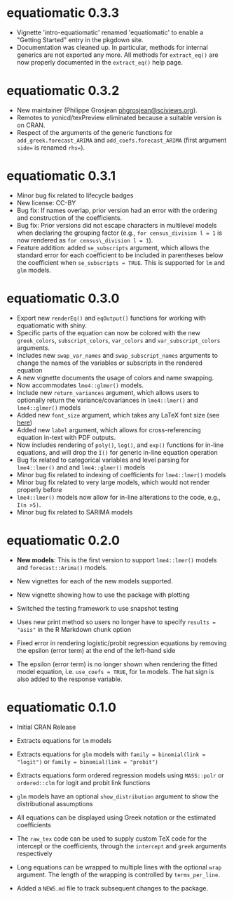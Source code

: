# equatiomatic 0.3.3
* Vignette 'intro-equatiomatic' renamed 'equatiomatic' to enable a "Getting
    Started" entry in the pkgdown site.
* Documentation was cleaned up. In particular, methods for internal generics are
    not exported any more. All methods for `extract_eq()` are now properly
    documented in the `extract_eq()` help page.

# equatiomatic 0.3.2
* New maintainer (Philippe Grosjean phgrosjean@sciviews.org).
* Remotes to yonicd/texPreview eliminated because a suitable version is on CRAN.
* Respect of the arguments of the generic functions for
    `add_greek.forecast_ARIMA` and `add_coefs.forecast_ARIMA` (first argument
    `side=` is renamed `rhs=`).

# equatiomatic 0.3.1
* Minor bug fix related to lifecycle badges
* New license: CC-BY
* Bug fix: If names overlap, prior version had an error with the ordering and
    construction of the coefficients.
* Bug fix: Prior versions did not escape characters in multilevel models when
  declaring the grouping factor (e.g., `for census_division l = 1` is now 
  rendered as `for census\_division l = 1`).
* Feature addition: added `se_subscripts` argument, which allows the standard error for each coefficient to be included in parentheses below the coefficient when `se_subscripts = TRUE`. This is supported for `lm` and `glm` models.

# equatiomatic 0.3.0
* Export new `renderEq()` and `eqOutput()` functions for working with equatiomatic with shiny.
* Specific parts of the equation can now be colored with the new `greek_colors`, `subscript_colors`, `var_colors` and `var_subscript_colors` arguments.
* Includes new `swap_var_names` and `swap_subscript_names` arguments to change
 the names of the variables or subscripts in the rendered equation
* A new vignette documents the usage of colors and name swapping.
* Now accommodates `lme4::glmer()` models.
* Include new `return_variances` argument, which allows users to optionally return the variance/covariances in `lme4::lmer()` and `lme4::glmer()` models
* Added new `font_size` argument, which takes any LaTeX font size (see [here](https://www.overleaf.com/learn/latex/Font_sizes,_families,_and_styles#Font_styles))
* Added new `label` argument, which allows for cross-referencing equation in-text
with PDF outputs.
* Now includes rendering of `poly()`, `log()`, and `exp()` functions for in-line equations, and will drop the `I()` for generic in-line equation operation
* Bug fix related to categorical variables and level parsing for `lme4::lmer()` and and `lme4::glmer()` models
* Minor bug fix related to indexing of coefficients for `lme4::lmer()` models
* Minor bug fix related to very large models, which would not render properly before
* `lme4::lmer()` models now allow for in-line alterations to the code, e.g., `I(n >5)`.
* Minor bug fix related to SARIMA models

# equatiomatic 0.2.0

* **New models**: This is the first version to support `lme4::lmer()` models and
  `forecast::Arima()` models.

* New vignettes for each of the new models supported.

* New vignette showing how to use the package with plotting

* Switched the testing framework to use snapshot testing

* Uses new print method so users no longer have to specify `results = "asis"` in
  the R Markdown chunk option

* Fixed error in rendering logistic/probit regression equations by removing the
  epsilon (error term) at the end of the left-hand side

* The epsilon (error term) is no longer shown when rendering the fitted model
  equation, i.e. `use_coefs = TRUE`, for `lm` models. The hat sign is also added
  to the response variable.

# equatiomatic 0.1.0

* Initial CRAN Release

* Extracts equations for `lm` models

* Extracts equations for `glm` models with `family = binomial(link = "logit")`
  or `family = binomial(link = "probit")`

* Extracts equations form ordered regression models using `MASS::polr` or
  `ordered::clm` for logit and probit link functions

* `glm` models have an optional `show_distribution` argument to show the
  distributional assumptions

* All equations can be displayed using Greek notation or the estimated
  coefficients

* The `raw_tex` code can be used to supply custom TeX code for the intercept or
  the coefficients, through the `intercept` and `greek` arguments respectively

* Long equations can be wrapped to multiple lines with the optional `wrap`
  argument. The length of the wrapping is controlled by `terms_per_line`.

* Added a `NEWS.md` file to track subsequent changes to the package.

